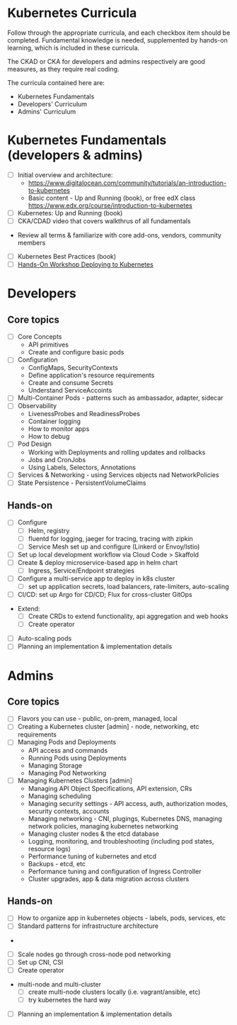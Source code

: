 # Kubernetes Curricula

Follow through the appropriate curricula, and each checkbox item should be completed. Fundamental knowledge is needed, supplemented by hands-on learning, which is included in these curricula. 

The CKAD or CKA for developers and admins respectively are good measures, as they require real coding.
 
The curricula contained here are:

* Kubernetes Fundamentals
* Developers' Curriculum
* Admins' Curriculum

# Kubernetes Fundamentals (developers & admins)

- [ ] Initial overview and architecture:
    - https://www.digitalocean.com/community/tutorials/an-introduction-to-kubernetes
    - Basic content - Up and Running (book), or free edX class https://www.edx.org/course/introduction-to-kubernetes
- [ ] Kubernetes: Up and Running (book)
- [ ] CKA/CDAD video that covers walkthrus of all fundamentals
- Review all terms & familiarize with core add-ons, vendors, community members
- [ ] Kubernetes Best Practices (book)
- [ ] [Hands-On Workshop Deploying to Kubernetes]()

# Developers 

## Core topics

* [ ] Core Concepts
    - API primitives
    - Create and configure basic pods
* [ ] Configuration
    - ConfigMaps, SecurityContexts
    - Define application's resource requirements
    - Create and consume Secrets
    - Understand ServiceAccoints
* [ ] Multi-Container Pods - patterns such as ambassador, adapter, sidecar
* [ ] Observability 
    - LivenessProbes and ReadinessProbes
    - Container logging
    - How to monitor apps
    - How to debug
* [ ] Pod Design
    - Working with Deployments and rolling updates and rollbacks
    - Jobs and CronJobs
    - Using Labels, Selectors, Annotations
* [ ] Services & Networking - using Services objects nad NetworkPolicies
* [ ] State Persistence - PersistentVolumeClaims

## Hands-on 

- [ ] Configure 
    - [ ] Helm, registry
    - [ ] fluentd for logging, jaeger for tracing, tracing with zipkin
    - [ ] Service Mesh set up and configure (Linkerd or Envoy/Istio)
- [ ] Set up local development workflow via Cloud Code > Skaffold
- [ ] Create & deploy microservice-based app in helm chart
    - [ ] Ingress, Service/Endpoint strategies 
- [ ] Configure a multi-service app to deploy in k8s cluster
    - [ ] set up application secrets, load balancers, rate-limiters, auto-scaling
- [ ] CI/CD: set up Argo for CD/CD; Flux for cross-cluster GitOps
- Extend:
    - [ ] Create CRDs to extend functionality, api aggregation and web hooks
    - [ ] Create operator
- [ ] Auto-scaling pods
- [ ] Planning an implementation & implementation details

# Admins

## Core topics

* [ ] Flavors you can use - public, on-prem, managed, local
* [ ] Creating a Kubernetes cluster [admin] - node, networking, etc requirements
* [ ] Managing Pods and Deployments
    - API access and commands
    - Running Pods using Deployments
    - Managing Storage
    - Managing Pod Networking
* [ ] Managing Kubernetes Clusters [admin]
    - Managing API Object Specifications, API extension, CRs
    - Managing scheduling
    - Managing security settings - API access, auth, authorization modes, security contexts, accounts
    - Managing networking - CNI, plugings, Kubernetes DNS, managing network policies, managing kubernetes networking
    - Managing cluster nodes & the etcd database
    - Logging, monitoring, and troubleshooting (including pod states, resource logs)
    - Performance tuning of kubernetes and etcd
    - Backups - etcd, etc
    - Performance tuning and configuration of Ingress Controller
    - Cluster upgrades, app & data migration across clusters 

## Hands-on

- [ ] How to organize app in kubernetes objects - labels, pods, services, etc    
- [ ] Standard patterns for infrastructure architecture
-
- [ ] Scale nodes go through cross-node pod networking
- [ ] Set up CNI, CSI
- [ ] Create operator
- multi-node and multi-cluster
    - [ ] create multi-node clusters locally (i.e. vagrant/ansible, etc)
    - [ ] try kubernetes the hard way
- [ ] Planning an implementation & implementation details

